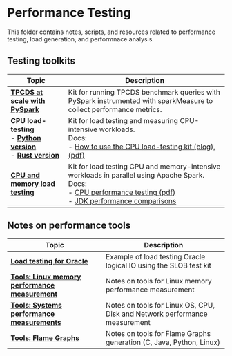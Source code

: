 # Performance Testing
This folder contains notes, scripts, and resources related to performance testing, load generation, and performnace analysis.

## Testing toolkits

| Topic                                                                                                                           | Description
|---------------------------------------------------------------------------------------------------------------------------------| -------------------------------------------------------------------------------------
| [**TPCDS at scale with PySpark**](TPCDS_PySpark)                                                                                | Kit for running TPCDS benchmark queries with PySpark instrumented with sparkMeasure to collect performance metrics.
| **CPU load-testing**<br/>- [**Python version**](Test_CPU_parallel_Python)<br/>- [**Rust version**](Test_CPU_parallel_Rust)<br/> | Kit for load testing and measuring CPU-intensive workloads.<br/> Docs: <br>- [How to use the CPU load-testing kit (blog)](https://db-blog.web.cern.ch/node/189), [(pdf)](https://canali.web.cern.ch/docs/CPU_Load_Testing_Database_Servers_April2023.pdf)
| [**CPU and memory load testing**](Spark_CPU_memory_load_testkit)                                                                | Kit for load testing CPU and memory-intensive workloads in parallel using Apache Spark. <br/> Docs: <br/>- [CPU performance testing (pdf)](https://canali.web.cern.ch/docs/Spark_CPU_and_memory_load_testing_HDP6_RAC55_May2023.pdf) <br/>- [JDK performance comparisons](Spark_CPU_memory_load_testkit/Test_JDKs) 


## Notes on performance tools
| Topic                                                                                                                                                   | Description
|---------------------------------------------------------------------------------------------------------------------------------------------------------| -------------------------------------------------------------------------------------
| [**Load testing for Oracle**](Oracle_load_testing_with_SLOB)                                                                                            | Example of load testing Oracle logical IO using the SLOB test kit
| [**Tools: Linux memory performance measurement**](Tools_Linux_Memory_Perf_Measure.md)                                                                   | Notes on tools for Linux memory performance measurement
| [**Tools: Systems performance measurements**](Tools_Linux_OS_CPU_Disk_Network.md)                                                                       | Notes on tools for Linux OS, CPU, Disk and Network performance measurement
| [**Tools: Flame Graphs**](Tools_FlameGraphs.md)                                                                                                         | Notes on tools for Flame Graphs generation (C, Java, Python, Linux)